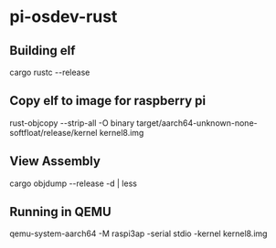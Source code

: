 # pi-osdev-rust

## Building elf
cargo rustc --release

## Copy elf to image for raspberry pi
rust-objcopy --strip-all -O binary target/aarch64-unknown-none-softfloat/release/kernel kernel8.img

## View Assembly
cargo objdump --release -d | less

## Running in QEMU
qemu-system-aarch64 -M raspi3ap -serial stdio -kernel kernel8.img